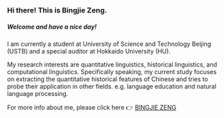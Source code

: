 ### Hi there! This is Bingjie Zeng.
##### Welcome and have a nice day!

I am currently a student at University of Science and Technology Beijing (USTB) and a special auditor at Hokkaido University (HU).

My research interests are quantitative linguistics, historical linguistics, and computational linguistics. Specifically speaking, my current study focuses on extracting the quantitative historical features of Chinese and tries to probe their application in other fields. e.g. language education and natural language processing. 

For more info about me, please click here 👉 [BINGJIE ZENG](https://bingjiezeng.github.io)



